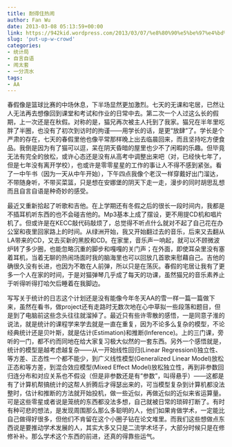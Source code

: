 ```yaml
---
title: 耐得住热闹
author: Fan Wu
date: 2013-03-08 05:13:59+00:00
link: https://942kid.wordpress.com/2013/03/07/%e8%80%90%e5%be%97%e4%bd%8f%e7%83%ad%e9%97%b9/
slug: 'put-up-w-crowd'
categories:
- 统计局
- 自言自语
- 闹太套
- 一分流水
tags:
- AA
---
```


春假像是篮球比赛的中场休息，下半场显然更加激烈。七天的无课和宅居，已然让人无法再去想像回到课堂和考试和作业的日常中去。第二次一个人过这么长的假期，上一次还是在秋假。对称的是，猫兄再次被主人托到了我家。猫兄在半年里吃胖了半圈，也没有了初次到访时的拘谨——用学长的话，是更“放肆”了。学长是个严肃的存在，七天的春假里他也像平常那样晚上出去临晨回来，而且坚持吃方便食品。我倒是因为有了猫可以逗，呆在阴天昏暗的屋里也少不了闲暇的乐趣。但毕竟无法有完全的放松，或许心态还是没有从高考中调整出来吧（对，已经快七年了，但是七年没有离开学校），也或许是零零星星的工作的事让人不得不感到紧张。看了一中午书（因为一天从中午开始），下午四点我像个老汉一样穿戴好出门溜达，不带随身听，不带买菜篮，只是想在安娜堡的阴天下走一走，漫步的同时胡思乱想而且自言自语是种奇妙的感受。

最近又重新拾起了听歌和吉他。在上学期还有冬假之后的很长一段时间内，我都是不插耳机听东西的也不会碰吉他的。Mp3基本上成了摆设，更不用提CD机和唱片机了。但或许是在KECC敲代码敲烦了，总觉得不听点什么就对不起了自己花在办公室和夜里回家路上的时间。从绿洲开始，我又开始翻过去的音乐，后来又去翻从LA带来的CD，又去买新的黑胶和CD。在家里，音乐声一响起，就可以不顾微波炉转了多少圈，也能忽略沉重的脚步和嘎嘎的关门声；在外面，即使耳朵里没有塞着耳机，当着无聊的热闹场面时我的脑海里也可以回放几首歌来慰藉自己。吉他的确很久没有长进，也因为不敢在人前弹，所以只是在荡灰。春假的宅居让我有了更多一个人在家的时间，于是对猫弹琴几乎成了每天的功课，虽然猫兄的音乐素养止于听得听得打哈欠后睡着在我脚边。

写写关于统计的日志这个计划还是没有能像今年冬天AA的雪一样一篇一篇做下来，虽然在看书，做project还有走路时无数次地在心中草拟一些段落和题目，但是到了电脑前这些念头往往就溜掉了。最近只有些许零散的感悟，一是同意子淮的说法，就是统计的课程学来学去就是一直在重复，因为不论多么复杂的模型，不论经典统计还是贝叶斯，就是估计(Estimation)和推断(Inference)。上的三门课，旁听的一门，都不约而同地在给大家复习极大似然的一套东西。另外一个感悟就是，统计的模型是越考虑越复杂——从一开始线性回归(Linear Regressionl)独立性、等方差、正态性一个都不能少，到广义线性模型(Generalized Linear Model)放松正态和等方差，到混合效应模型(Mixed Effect Model)放松独立性，再到非参数回归连分布和对应关系也不假设（但是非参数还是有“参数”，叫得悬乎）——这都是有了计算机帮搞统计的这帮人折腾后才得瑟出来的，可当模型复杂到计算机都没法整时，估计和推断的方法就开始投机，做一些近似，再做近似的近似来省运算量。可是这些零星或者说是笼统的东西都没法多想，自己就被日常的琐碎打断了。有时有种可悲的想法，是发现周围那么那么多聪明的人，他们如果肯做学术，一定能比自己做得好很多，但他们不肯留在这个小圈子钻在论文堆里。而我们这些想做点东西说是要推动学术发展的人，其实大多又只是二流学术坯子，大部分时候只是在修修补补。那么学术这个东西的前进，还真的得靠些运气。
